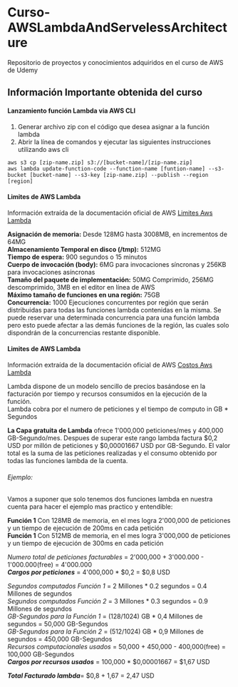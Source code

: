 # Curso-AWSLambdaAndServelessArchitecture
Repositorio de proyectos y conocimientos adquiridos en el curso de AWS de Udemy

## Información Importante obtenida del curso

#### Lanzamiento función Lambda via AWS CLI
1. Generar archivo zip con el código que desea asignar a la función lambda
2. Abrir la línea de comandos y ejecutar las siguientes instrucciones utilizando aws cli
```{r, engine='sh', count_lines}
aws s3 cp [zip-name.zip] s3://[bucket-name]/[zip-name.zip]
aws lambda update-function-code --function-name [funtion-name] --s3-bucket [bucket-name] --s3-key [zip-name.zip] --publish --region [region]
```
#### Limites de AWS Lambda
Información extraída de la documentación oficial de AWS [Limites Aws Lambda](<https://docs.aws.amazon.com/lambda/latest/dg/limits.html>)

   **Asignación de memoria:** Desde 128MG hasta 3008MB, en incrementos de 64MG  
   **Almacenamiento Temporal en disco (/tmp):** 512MG  
   **Tiempo de espera:** 900 segundos o 15 minutos  
   **Cuerpo de invocación (body):** 6MG para invocaciones síncronas y 256KB para invocaciones asíncronas  
   **Tamaño del paquete de implementación:** 50MG Comprimido, 256MG descomprimido, 3MB en el editor en línea de AWS  
   **Máximo tamaño de funciones en una región:** 75GB  
   **Concurrencia:** 1000 Ejecuciones concurrentes por región que serán distribuidas para todas las funciones lambda contenidas en la misma. Se puede reservar una determinada concurrencia para una función lambda pero esto puede afectar a las demás funciones de la región, las cuales solo dispondrán de la concurrencias restante disponible.  

#### Limites de AWS Lambda
Información extraída de la documentación oficial de AWS [Costos Aws Lambda](<https://aws.amazon.com/lambda/pricing/>)
    
   Lambda dispone de un modelo sencillo de precios basándose en la facturación por tiempo y recursos consumidos en la ejecución de la función.  
   Lambda cobra por el numero de peticiones y el tiempo de computo in GB * Segundos

   **La Capa gratuita de Lambda** ofrece 1'000,000 peticiones/mes y 400,000 GB-Segundo/mes. Despues de superar este rango lambda factura $0,2 USD por millón de peticiones y $0,00001667 USD por GB-Segundo. El valor total es la suma de las peticiones realizadas y el consumo obtenido por todas las funciones lambda de la cuenta.

   ###### Ejemplo:  
   Vamos a suponer que solo tenemos dos funciones lambda en nuestra cuenta para hacer el ejemplo mas practico y entendible:  

   **Función 1** Con 128MB de memoria, en el mes logra 2'000,000 de peticiones y un tiempo de ejecución de 200ms en cada petición  
   **Función 1** Con 512MB de memoria, en el mes logra 3'000,000 de peticiones y un tiempo de ejecución de 300ms en cada petición  

   _Numero total de peticiones facturables_ = 2'000,000 + 3'000.000 - 1'000.000(free) = 4'000.000  
   **_Cargos por peticiones_** = 4'000,000 * $0,2 = $0,8 USD  

   _Segundos computados Función 1_ = 2 Millones * 0.2 segundos = 0.4 Millones de segundos  
   _Segundos computados Función 2_ = 3 Millones * 0.3 segundos = 0.9 Millones de segundos  
   _GB-Segundos para la Función 1_ = (128/1024) GB * 0,4 Millones de segundos =  50,000 GB-Segundos  
   _GB-Segundos para la Función 2_ = (512/1024) GB * 0,9 Millones de segundos = 450,000 GB-Segundos  
   _Recursos computacionales usados_ = 50,000 + 450,000 - 400,000(free) = 100,000 GB-Segundos  
   **_Cargos por recursos usados_** = 100,000 * $0,00001667 = $1,67 USD  

   **_Total Facturado lambda_**= $0,8 + 1,67 = 2,47 USD
   